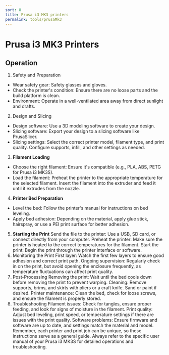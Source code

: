 ```yaml
---
sort: 8
title: Prusa i3 MK3 printers
permalink: tools/prusaMk3
---
```


# Prusa i3 MK3 Printers

## Operation
1. Safety and Preparation
- Wear safety gear: Safety glasses and gloves.
- Check the printer's condition: Ensure there are no loose parts and the build platform is clean.
- Environment: Operate in a well-ventilated area away from direct sunlight and drafts.
2. Design and Slicing
- Design software: Use a 3D modeling software to create your design.
- Slicing software: Export your design to a slicing software like PrusaSlicer.
- Slicing settings: Select the correct printer model, filament type, and print quality. Configure supports, infill, and other settings as needed.
3. **Filament Loading**
- Choose the right filament: Ensure it's compatible (e.g., PLA, ABS, PETG for Prusa i3 MK3S).
- Load the filament: Preheat the printer to the appropriate temperature for the selected filament. Insert the filament into the extruder and feed it until it extrudes from the nozzle.
4. **Printer Bed Preparation**
- Level the bed: Follow the printer's manual for instructions on bed leveling.
- Apply bed adhesion: Depending on the material, apply glue stick, hairspray, or use a PEI print surface for better adhesion.
5. **Starting the Print**
Send the file to the printer: Use a USB, SD card, or connect directly from your computer.
Preheat the printer: Make sure the printer is heated to the correct temperatures for the filament.
Start the print: Begin the print through the printer interface or software.
6. Monitoring the Print
First layer: Watch the first few layers to ensure good adhesion and correct print path.
Ongoing supervision: Regularly check in on the print, but avoid opening the enclosure frequently, as temperature fluctuations can affect print quality.
7. Post-Processing
Removing the print: Wait until the bed cools down before removing the print to prevent warping.
Cleaning: Remove supports, brims, and skirts with pliers or a craft knife. Sand or paint if desired.
Printer maintenance: Clean the bed, check for loose screws, and ensure the filament is properly stored.
8. Troubleshooting
Filament issues: Check for tangles, ensure proper feeding, and look for signs of moisture in the filament.
Print quality: Adjust bed leveling, print speed, or temperature settings if there are issues with the print quality.
Software problems: Ensure firmware and software are up to date, and settings match the material and model.
Remember, each printer and print job can be unique, so these instructions serve as a general guide. Always refer to the specific user manual of your Prusa i3 MK3S for detailed operations and troubleshooting.